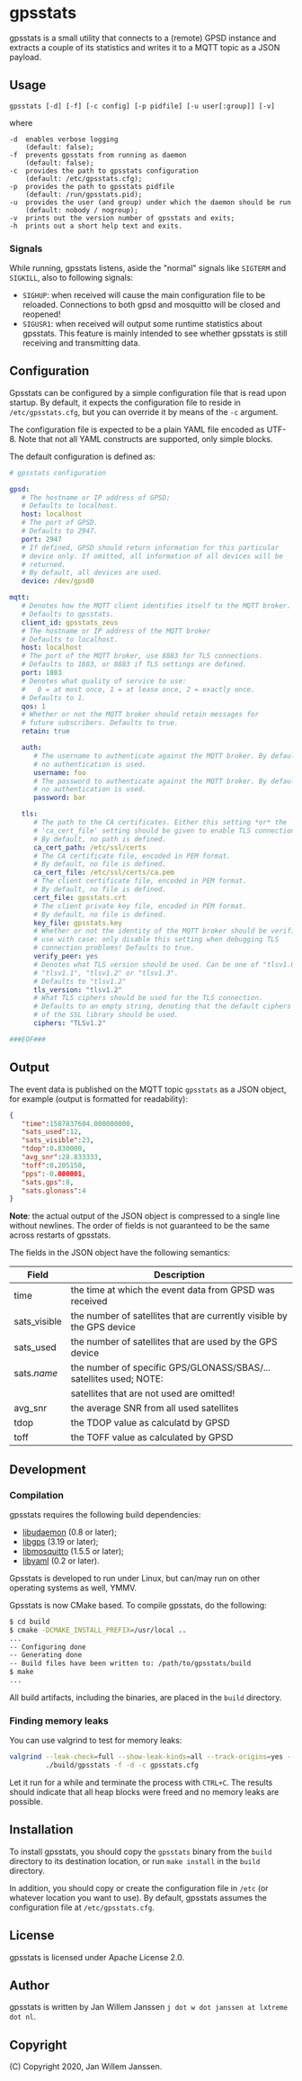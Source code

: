 # gpsstats

gpsstats is a small utility that connects to a (remote) GPSD instance and
extracts a couple of its statistics and writes it to a MQTT topic as a JSON
payload.

## Usage

```raw
gpsstats [-d] [-f] [-c config] [-p pidfile] [-u user[:group]] [-v]
```

where

```raw
-d  enables verbose logging
    (default: false);
-f  prevents gpsstats from running as daemon
    (default: false);
-c  provides the path to gpsstats configuration
    (default: /etc/gpsstats.cfg);
-p  provides the path to gpsstats pidfile
    (default: /run/gpsstats.pid);
-u  provides the user (and group) under which the daemon should be run
    (default: nobody / nogroup);
-v  prints out the version number of gpsstats and exits;
-h  prints out a short help text and exits.
```

### Signals

While running, gpsstats listens, aside the "normal" signals like `SIGTERM`
and `SIGKILL`, also to following signals:

- `SIGHUP`: when received will cause the main configuration file to be
  reloaded. Connections to both gpsd and mosquitto will be closed and
  reopened!
- `SIGUSR1`: when received will output some runtime statistics about
  gpsstats. This feature is mainly intended to see whether gpsstats is
  still receiving and transmitting data.

## Configuration

Gpsstats can be configured by a simple configuration file that is read upon
startup. By default, it expects the configuration file to reside in
`/etc/gpsstats.cfg`, but you can override it by means of the `-c` argument.

The configuration file is expected to be a plain YAML file encoded as UTF-8.
Note that not all YAML constructs are supported, only simple blocks.

The default configuration is defined as:

```yaml
# gpsstats configuration

gpsd:
   # The hostname or IP address of GPSD;
   # Defaults to localhost.
   host: localhost
   # The port of GPSD.
   # Defaults to 2947.
   port: 2947
   # If defined, GPSD should return information for this particular
   # device only. If omitted, all information of all devices will be
   # returned.
   # By default, all devices are used.
   device: /dev/gpsd0

mqtt:
   # Denotes how the MQTT client identifies itself to the MQTT broker.
   # Defaults to gpsstats.
   client_id: gpsstats_zeus
   # The hostname or IP address of the MQTT broker
   # Defaults to localhost.
   host: localhost
   # The port of the MQTT broker, use 8883 for TLS connections.
   # Defaults to 1883, or 8883 if TLS settings are defined.
   port: 1883
   # Denotes what quality of service to use:
   #   0 = at most once, 1 = at lease once, 2 = exactly once.
   # Defaults to 1.
   qos: 1
   # Whether or not the MQTT broker should retain messages for
   # future subscribers. Defaults to true.
   retain: true

   auth:
      # The username to authenticate against the MQTT broker. By default,
      # no authentication is used.
      username: foo
      # The password to authenticate against the MQTT broker. By default,
      # no authentication is used.
      password: bar

   tls:
      # The path to the CA certificates. Either this setting *or* the
      # 'ca_cert_file' setting should be given to enable TLS connections!
      # By default, no path is defined.
      ca_cert_path: /etc/ssl/certs
      # The CA certificate file, encoded in PEM format.
      # By default, no file is defined.
      ca_cert_file: /etc/ssl/certs/ca.pem
      # The client certificate file, encoded in PEM format.
      # By default, no file is defined.
      cert_file: gpsstats.crt
      # The client private key file, encoded in PEM format.
      # By default, no file is defined.
      key_file: gpsstats.key
      # Whether or not the identity of the MQTT broker should be verified.
      # use with case: only disable this setting when debugging TLS
      # connection problems! Defaults to true.
      verify_peer: yes
      # Denotes what TLS version should be used. Can be one of "tlsv1.0",
      # "tlsv1.1", "tlsv1.2" or "tlsv1.3".
      # Defaults to "tlsv1.2"
      tls_version: "tlsv1.2"
      # What TLS ciphers should be used for the TLS connection.
      # Defaults to an empty string, denoting that the default ciphers
      # of the SSL library should be used.
      ciphers: "TLSv1.2"

###EOF###
```

## Output

The event data is published on the MQTT topic `gpsstats` as a JSON object,
for example (output is formatted for readability):

```json
{
   "time":1587837604.000000000,
   "sats_used":12,
   "sats_visible":23,
   "tdop":0.830000,
   "avg_snr":28.833333,
   "toff":0.205150,
   "pps":-0.000001,
   "sats.gps":8,
   "sats.glonass":4
}
```

**Note**: the actual output of the JSON object is compressed to a single line
without newlines. The order of fields is not guaranteed to be the same across
restarts of gpsstats.

The fields in the JSON object have the following semantics:

| Field        | Description                                                                |
|--------------|----------------------------------------------------------------------------|
| time         | the time at which the event data from GPSD was received                    |
| sats_visible | the number of satellites that are currently visible by the GPS device      |
| sats_used    | the number of satellites that are used by the GPS device                   |
| sats.*name*  | the number of specific GPS/GLONASS/SBAS/... satellites used; NOTE:         |
|              | satellites that are not used are omitted!                                  |
| avg_snr      | the average SNR from all used satellites                                   |
| tdop         | the TDOP value as calculatd by GPSD                                        |
| toff         | the TOFF value as calculated by GPSD                                       |

## Development

### Compilation

gpsstats requires the following build dependencies:

- [libudaemon](https://github.com/jawi/libudaemon) (0.8 or later);
- [libgps](https://gitlab.com/gpsd/gpsd) (3.19 or later);
- [libmosquitto](https://mosquitto.org/) (1.5.5 or later);
- [libyaml](https://github.com/yaml/libyaml) (0.2 or later).

Gpsstats is developed to run under Linux, but can/may run on other operating
systems as well, YMMV.

Gpsstats is now CMake based. To compile gpsstats, do the following:

```sh
$ cd build
$ cmake -DCMAKE_INSTALL_PREFIX=/usr/local ..
...
-- Configuring done
-- Generating done
-- Build files have been written to: /path/to/gpsstats/build
$ make
...
```

All build artifacts, including the binaries, are placed in the `build`
directory.

### Finding memory leaks

You can use valgrind to test for memory leaks:

```sh
valgrind --leak-check=full --show-leak-kinds=all --track-origins=yes --verbose \
         ./build/gpsstats -f -d -c gpsstats.cfg
```

Let it run for a while and terminate the process with `CTRL+C`. The results
should indicate that all heap blocks were freed and no memory leaks are
possible.

## Installation

To install gpsstats, you should copy the `gpsstats` binary from the `build`
directory to its destination location, or run `make install` in the `build`
directory.

In addition, you should copy or create the configuration file in `/etc`
(or whatever location you want to use). By default, gpsstats assumes the
configuration file at `/etc/gpsstats.cfg`.

## License

gpsstats is licensed under Apache License 2.0.

## Author

gpsstats is written by Jan Willem Janssen `j dot w dot janssen at lxtreme dot nl`.

## Copyright

(C) Copyright 2020, Jan Willem Janssen.
